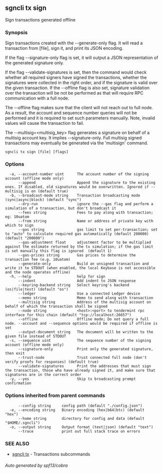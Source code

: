 ## sgncli tx sign

Sign transactions generated offline

### Synopsis

Sign transactions created with the --generate-only flag.
It will read a transaction from [file], sign it, and print its JSON encoding.

If the flag --signature-only flag is set, it will output a JSON representation
of the generated signature only.

If the flag --validate-signatures is set, then the command would check whether all required
signers have signed the transactions, whether the signatures were collected in the right
order, and if the signature is valid over the given transaction. If the --offline
flag is also set, signature validation over the transaction will be not be
performed as that will require RPC communication with a full node.

The --offline flag makes sure that the client will not reach out to full node.
As a result, the account and sequence number queries will not be performed and
it is required to set such parameters manually. Note, invalid values will cause
the transaction to fail.

The --multisig=<multisig_key> flag generates a signature on behalf of a multisig account
key. It implies --signature-only. Full multisig signed transactions may eventually
be generated via the 'multisign' command.


```
sgncli tx sign [file] [flags]
```

### Options

```
  -a, --account-number uint      The account number of the signing account (offline mode only)
      --append                   Append the signature to the existing ones. If disabled, old signatures would be overwritten. Ignored if --multisig is on (default true)
  -b, --broadcast-mode string    Transaction broadcasting mode (sync|async|block) (default "sync")
      --dry-run                  ignore the --gas flag and perform a simulation of a transaction, but don't broadcast it
      --fees string              Fees to pay along with transaction; eg: 10uatom
      --from string              Name or address of private key with which to sign
      --gas string               gas limit to set per-transaction; set to "auto" to calculate required gas automatically (default 200000) (default "200000")
      --gas-adjustment float     adjustment factor to be multiplied against the estimate returned by the tx simulation; if the gas limit is set manually this flag is ignored  (default 1)
      --gas-prices string        Gas prices to determine the transaction fee (e.g. 10uatom)
      --generate-only            Build an unsigned transaction and write it to STDOUT (when enabled, the local Keybase is not accessible and the node operates offline)
  -h, --help                     help for sign
      --indent                   Add indent to JSON response
      --keyring-backend string   Select keyring's backend (os|file|test) (default "os")
      --ledger                   Use a connected Ledger device
      --memo string              Memo to send along with transaction
      --multisig string          Address of the multisig account on behalf of which the transaction shall be signed
      --node string              <host>:<port> to tendermint rpc interface for this chain (default "tcp://localhost:26657")
      --offline                  Offline mode; Do not query a full node. --account and --sequence options would be required if offline is set
      --output-document string   The document will be written to the given file instead of STDOUT
  -s, --sequence uint            The sequence number of the signing account (offline mode only)
      --signature-only           Print only the generated signature, then exit
      --trust-node               Trust connected full node (don't verify proofs for responses) (default true)
      --validate-signatures      Print the addresses that must sign the transaction, those who have already signed it, and make sure that signatures are in the correct order
  -y, --yes                      Skip tx broadcasting prompt confirmation
```

### Options inherited from parent commands

```
      --config string     config path (default "./config.json")
  -e, --encoding string   Binary encoding (hex|b64|btc) (default "hex")
      --home string       directory for config and data (default "$HOME/.sgncli")
  -o, --output string     Output format (text|json) (default "text")
      --trace             print out full stack trace on errors
```

### SEE ALSO

* [sgncli tx](sgncli_tx.md)	 - Transactions subcommands

###### Auto generated by spf13/cobra
